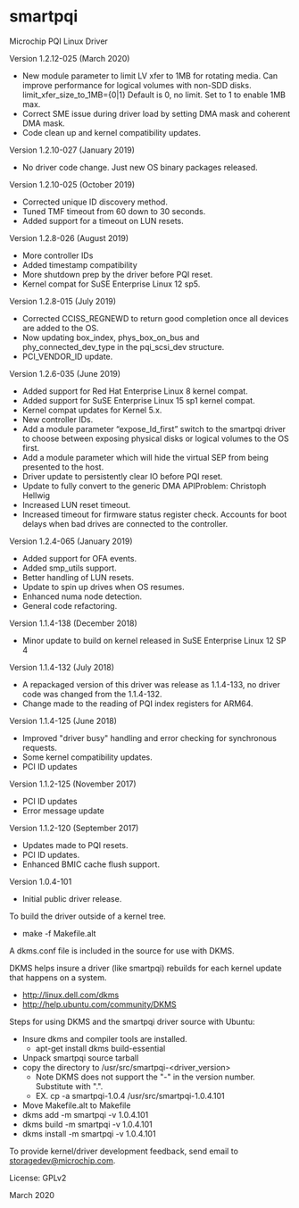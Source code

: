 # smartpqi
Microchip PQI Linux Driver 

Version 1.2.12-025 (March 2020)
  - New module parameter to limit LV xfer to 1MB for rotating media.
    Can improve performance for logical volumes with non-SDD disks.
    limit_xfer_size_to_1MB={0|1}
    Default is 0, no limit.  Set to 1 to enable 1MB max.
  - Correct SME issue during driver load by setting DMA mask and coherent
    DMA mask.
  - Code clean up and kernel compatibility updates.

Version 1.2.10-027 (January 2019)
  - No driver code change. Just new OS binary packages released. 

Version 1.2.10-025 (October 2019)
  - Corrected unique ID discovery method.
  - Tuned TMF timeout from 60 down to 30 seconds.
  - Added support for a timeout on LUN resets.

Version 1.2.8-026 (August 2019)
  - More controller IDs
  - Added timestamp compatibility
  - More shutdown prep by the driver before PQI reset.
  - Kernel compat for SuSE Enterprise Linux 12 sp5.
 
Version 1.2.8-015 (July 2019)
  - Corrected CCISS_REGNEWD to return good completion once all devices
    are added to the OS.
  - Now updating box_index, phys_box_on_bus and phy_connected_dev_type
    in the pqi_scsi_dev structure.
  - PCI_VENDOR_ID update.
 
Version 1.2.6-035 (June 2019)
  - Added support for Red Hat Enterprise Linux 8 kernel compat.
  - Added support for SuSE Enterprise Linux 15 sp1 kernel compat.
  - Kernel compat updates for Kernel 5.x.
  - New controller IDs.
  - Add a module parameter “expose_ld_first” switch to the smartpqi driver
    to choose between exposing physical disks or logical volumes to the
    OS first. 
  - Add a module parameter which will hide the virtual SEP from being
    presented to the host.
  - Driver update to persistently clear IO before PQI reset.
  - Update to fully convert to the generic DMA APIProblem: Christoph Hellwig
  - Increased LUN reset timeout.
  - Increased timeout for firmware status register check.  Accounts for
    boot delays when bad drives are connected to the controller.

Version 1.2.4-065 (January 2019)
  - Added support for OFA events.
  - Added smp_utils support.
  - Better handling of LUN resets.
  - Update to spin up drives when OS resumes.
  - Enhanced numa node detection.
  - General code refactoring.

Version 1.1.4-138 (December 2018)
  - Minor update to build on kernel released in SuSE Enterprise Linux 12 SP 4

Version 1.1.4-132 (July 2018)
  - A repackaged version of this driver was release as 1.1.4-133, no driver
    code was changed from the 1.1.4-132.
  - Change made to the reading of PQI index registers for ARM64.

Version 1.1.4-125 (June 2018)
  - Improved "driver busy" handling and error checking for synchronous requests.
  - Some kernel compatibility updates.
  - PCI ID updates

Version 1.1.2-125 (November 2017)
  - PCI ID updates
  - Error message update

Version 1.1.2-120 (September 2017)
  - Updates made to PQI resets.
  - PCI ID updates.
  - Enhanced BMIC cache flush support.

Version 1.0.4-101
  - Initial public driver release.


To build the driver outside of a kernel tree.
  - make -f Makefile.alt

A dkms.conf file is included in the source for use with DKMS.

DKMS helps insure a driver (like smartpqi) rebuilds for each kernel update
that happens on a system.
  - http://linux.dell.com/dkms
  - http://help.ubuntu.com/community/DKMS

Steps for using DKMS and the smartpqi driver source with Ubuntu:
  - Insure dkms and compiler tools are installed.
    - apt-get install dkms build-essential
  - Unpack smartpqi source tarball
  - copy the directory to /usr/src/smartpqi-<driver_version>
    - Note DKMS does not support the "-" in the version number. 
      Substitute with ".".
    - EX. cp -a smartpqi-1.0.4 /usr/src/smartpqi-1.0.4.101
  - Move Makefile.alt to Makefile
  - dkms add -m smartpqi -v 1.0.4.101
  - dkms build -m smartpqi -v 1.0.4.101
  - dkms install -m smartpqi -v 1.0.4.101

To provide kernel/driver development feedback, send email to 
storagedev@microchip.com.

License: GPLv2

March 2020

